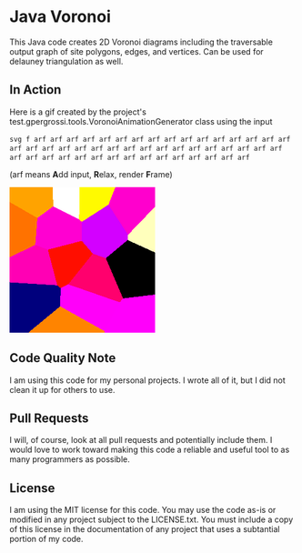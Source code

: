 # Java Voronoi

This Java code creates 2D Voronoi diagrams including the traversable output graph of site polygons, edges, and vertices. Can be used for delauney triangulation as well.

## In Action

Here is a gif created by the project's test.gpergrossi.tools.VoronoiAnimationGenerator class using the input 
```
svg f arf arf arf arf arf arf arf arf arf arf arf arf arf arf arf arf arf arf arf arf arf arf arf arf arf arf arf arf arf arf arf arf arf arf arf arf arf arf arf arf arf arf arf arf arf arf arf arf
```
(arf means **A**dd input, **R**elax, render **F**rame)


![Animated Voronoi relaxation with points added per frame](./animation.gif)

## Code Quality Note

I am using this code for my personal projects. I wrote all of it, but I did not clean it up for others to use.

## Pull Requests

I will, of course, look at all pull requests and potentially include them. I would love to work toward making this code a reliable and useful tool to as many programmers as possible.

## License

I am using the MIT license for this code. You may use the code as-is or modified in any project subject to the LICENSE.txt.
You must include a copy of this license in the documentation of any project that uses a subtantial portion of my code.
